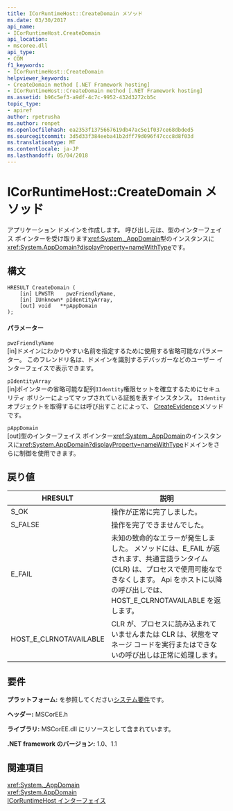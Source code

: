 ```yaml
---
title: ICorRuntimeHost::CreateDomain メソッド
ms.date: 03/30/2017
api_name:
- ICorRuntimeHost.CreateDomain
api_location:
- mscoree.dll
api_type:
- COM
f1_keywords:
- ICorRuntimeHost::CreateDomain
helpviewer_keywords:
- CreateDomain method [.NET Framework hosting]
- ICorRuntimeHost::CreateDomain method [.NET Framework hosting]
ms.assetid: b96c5ef3-a9df-4c7c-9952-432d3272cb5c
topic_type:
- apiref
author: rpetrusha
ms.author: ronpet
ms.openlocfilehash: ea2353f1375667619db47ac5e1f037ce68dbded5
ms.sourcegitcommit: 3d5d33f384eeba41b2dff79d096f47ccc8d8f03d
ms.translationtype: MT
ms.contentlocale: ja-JP
ms.lasthandoff: 05/04/2018
---
```

# <a name="icorruntimehostcreatedomain-method"></a>ICorRuntimeHost::CreateDomain メソッド
アプリケーション ドメインを作成します。 呼び出し元は、型のインターフェイス ポインターを受け取ります<xref:System._AppDomain>型のインスタンスに<xref:System.AppDomain?displayProperty=nameWithType>です。  
  
## <a name="syntax"></a>構文  
  
```  
HRESULT CreateDomain (  
    [in] LPWSTR    pwzFriendlyName,  
    [in] IUnknown* pIdentityArray,  
    [out] void   **pAppDomain  
);  
```  
  
#### <a name="parameters"></a>パラメーター  
 `pwzFriendlyName`  
 [in]ドメインにわかりやすい名前を指定するために使用する省略可能なパラメーター。 このフレンドリ名は、ドメインを識別するデバッガーなどのユーザー インターフェイスで表示できます。  
  
 `pIdentityArray`  
 [in]ポインターの省略可能な配列`IIdentity`権限セットを確立するためにセキュリティ ポリシーによってマップされている証拠を表すインスタンス。 `IIdentity`オブジェクトを取得するには呼び出すことによって、 [CreateEvidence](../../../../docs/framework/unmanaged-api/hosting/icorruntimehost-createevidence-method.md)メソッドです。  
  
 `pAppDomain`  
 [out]型のインターフェイス ポインター<xref:System._AppDomain>のインスタンスに<xref:System.AppDomain?displayProperty=nameWithType>ドメインをさらに制御を使用できます。  
  
## <a name="return-value"></a>戻り値  
  
|HRESULT|説明|  
|-------------|-----------------|  
|S_OK|操作が正常に完了しました。|  
|S_FALSE|操作を完了できませんでした。|  
|E_FAIL|未知の致命的なエラーが発生しました。 メソッドには、E_FAIL が返されます、共通言語ランタイム (CLR) は、プロセスで使用可能なできなくします。 Api をホストに以降の呼び出しでは、HOST_E_CLRNOTAVAILABLE を返します。|  
|HOST_E_CLRNOTAVAILABLE|CLR が、プロセスに読み込まれていませんまたは CLR は、状態をマネージ コードを実行またはできないの呼び出しは正常に処理します。|  
  
## <a name="requirements"></a>要件  
 **プラットフォーム:** を参照してください[システム要件](../../../../docs/framework/get-started/system-requirements.md)です。  
  
 **ヘッダー:** MSCorEE.h  
  
 **ライブラリ:** MSCorEE.dll にリソースとして含まれています。  
  
 **.NET framework のバージョン:** 1.0、1.1  
  
## <a name="see-also"></a>関連項目  
 <xref:System._AppDomain>  
 <xref:System.AppDomain>  
 [ICorRuntimeHost インターフェイス](../../../../docs/framework/unmanaged-api/hosting/icorruntimehost-interface.md)

